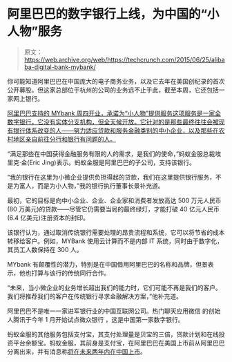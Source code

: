# 阿里巴巴的数字银行上线，为中国的“小人物”服务

> 原文：<https://web.archive.org/web/https://techcrunch.com/2015/06/25/alibaba-digital-bank-mybank/>

你可能知道阿里巴巴在中国庞大的电子商务业务，以及它去年在美国创纪录的首次公开募股。但这家总部位于杭州的公司的业务远不止于此，截至本周，它还包括一家网上银行。

[阿里巴巴支持的 MYbank 周四开业，承诺为“小人物”提供服务这项服务是一家全数字银行，它没有实体分支机构，但全天候开放。它针对的是那些最终往往会被现有银行体系改变的人——努力适应贷款和服务金融类别的中小企业，以及那些在农村地区亲自前往分行和银行有问题的人。](https://web.archive.org/web/20230323184516/http://www.alizila.com/mybank-online-bank-little-guys-debuts)

“满足那些在中国获得金融服务有限的人的需求，是我们的使命，”蚂蚁金服总裁埃里克·金(Eric Jing)表示。蚂蚁金服是阿里巴巴的子公司，支持该银行。

“我的银行在这里为小微企业提供负担得起的贷款，我们在这里提供银行服务，不是为富人，而是为小人物，”我的银行执行董事长景补充道。

最初，它的目标是向中小企业、企业、企业家和消费者发放高达 500 万元人民币(80 万美元)的贷款——尽管它仍需要当局的最终绿灯，才能打破 40 亿元人民币(6.4 亿美元)注册资本的封印。

该银行认为，通过取消传统银行需要处理的昂贵流程和系统，它可以将节省的成本转移给客户。例如，MYBank 使用云计算而不是内部 IT 系统，同时由于数字化，其员工人数保持在 300 人。

MYbank 有颠覆性的潜力，特别是在中国借用阿里巴巴的名称和品牌，但景表示，他也打算与该行的传统同行合作。

“未来，当小微企业的业务增长超出我们的能力时，它们可能不再是我们的客户。我们将推荐我们的客户在传统银行寻求金融解决方案，”他补充道。

阿里巴巴不是唯一一家进军银行业的中国互联网公司。热门聊天应用微信 的创始人腾讯于今年 1 月开始试点微众银行 ，这是中国第一家数字银行。

蚂蚁金服的其他服务包括支付宝，其支付处理量是贝宝的三倍，贷款计划和在线投资平台余额宝。蚂蚁金服，其前身是支付宝，在阿里巴巴在美国上市前从阿里巴巴分离出来，并有消息称[将在未来两年内在中国上市](https://web.archive.org/web/20230323184516/http://www.reuters.com/article/2015/02/27/us-alibaba-group-antfinancial-ipo-idUSKBN0LV08W20150227)。